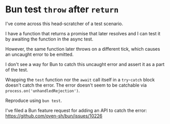 # Bun test `throw` after `return`

I've come across this head-scratcher of a test scenario.

I have a function that returns a promise that later resolves and I can test it
by awaiting the function in the async test.

However, the same function later throws on a different tick, which causes an
uncaught error to be emitted.

I don't see a way for Bun to catch this uncaught error and assert it as a part
of the test.

Wrapping the `test` function nor the `await` call itself in a `try`-`catch`
block doesn't catch the error.
The error doesn't seem to be catchable via `process.on('unhandledRejection')`.

Reproduce using `bun test`.

I've filed a Bun feature request for adding an API to catch the error:
https://github.com/oven-sh/bun/issues/10226

